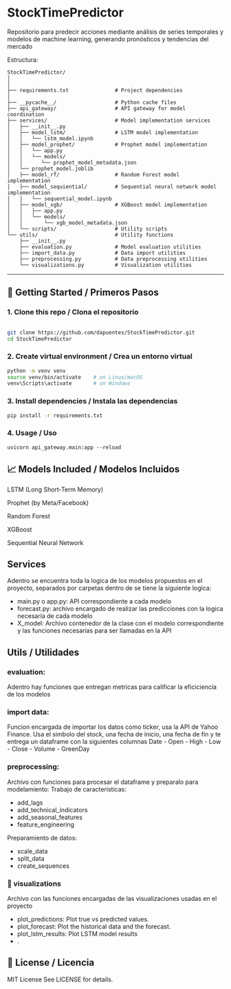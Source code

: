 # StockTimePredictor
Repositorio para predecir acciones mediante análisis de series temporales y modelos de machine learning, generando pronósticos y tendencias del mercado

Estructura:
```
StockTimePredictor/
│
│
├── requirements.txt               # Project dependencies
│
├── __pycache__/                   # Python cache files
├── api_gateway/                   # API gateway for model coordination
├── services/                      # Model implementation services
│   ├── __init__.py
│   ├── model_lstm/                # LSTM model implementation
│   │   └── lstm_model.ipynb
│   ├── model_prophet/             # Prophet model implementation
│   │   └── app.py
│   │   └── models/
│   │      └── prophet_model_metadata.json
│   └── prophet_model.joblib
│   ├── model_rf/                  # Random Forest model implementation
│   ├── model_sequiential/         # Sequential neural network model implementation
│   │   └── sequential_model.ipynb
│   ├── model_xgb/                 # XGBoost model implementation
│   │   ├── app.py
│   │   └── models/
│   │       └── xgb_model_metadata.json
│   └── scripts/                   # Utility scripts
└── utils/                         # Utility functions
    ├── __init__.py
    ├── evaluation.py              # Model evaluation utilities
    ├── import_data.py             # Data import utilities
    ├── preprocessing.py           # Data preprocessing utilities
    └── visualizations.py          # Visualization utilities

```


---

## 🚀 Getting Started / Primeros Pasos

### 1. Clone this repo / Clona el repositorio
```bash

git clone https://github.com/dapuentes/StockTimePredictor.git
cd StockTimePredictor
```

### 2. Create virtual environment / Crea un entorno virtual

```bash
python -m venv venv
source venv/bin/activate    # on Linux/macOS
venv\Scripts\activate       # on Windows
```

### 3. Install dependencies / Instala las dependencias
```bash
pip install -r requirements.txt
```

### 4.  Usage / Uso
```
uvicorn api_gateway.main:app --reload
```

## 📈 Models Included / Modelos Incluidos
LSTM (Long Short-Term Memory)

Prophet (by Meta/Facebook)

Random Forest

XGBoost

Sequential Neural Network


## Services

Adentro se encuentra toda la logica de los modelos propuestos en el proyecto, separados por carpetas dentro de se tiene la siguiente logica:

- main.py o app.py: API correspondiente a cada modelo
- forecast.py: archivo encargado de realizar las predicciones con la logica necesaria de cada modelo
- X_model: Archivo contenedor de la clase con el modelo correspondiente y las funciones necesarias para ser llamadas en la API


## Utils / Utilidades

### evaluation:

Adentro hay funciones que entregan metricas para calificar la eficiciencia de los modelos

### import data:

Funcion encargada de importar los datos como ticker, usa la API de Yahoo Finance.
Usa el simbolo del stock, una fecha de inicio, una fecha de fin y te entrega un dataframe con la siguientes columnas
Date  -   Open  -  High  -  Low  -  Close  -  Volume  -  GreenDay

### preprocessing:

Archivo con funciones para procesar el dataframe y preparalo para modelamiento:
Trabajo de caracteristicas:
- add_lags
- add_technical_indicators
- add_seasonal_features
- feature_engineering
  
Preparamiento de datos:

- scale_data
- split_data
- create_sequences

### 📸 visualizations

Archivo con las funciones encargadas de las visualizaciones usadas en el proyecto
- plot_predictions: Plot true vs predicted values.
- plot_forecast: Plot the historical data and the forecast.
- plot_lstm_results: Plot LSTM model results
- .

## 🧾 License / Licencia

MIT License
See LICENSE for details.
